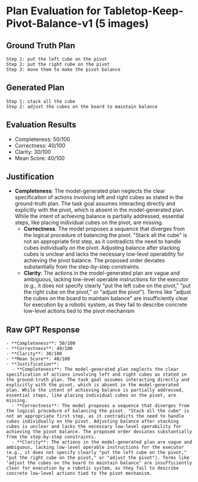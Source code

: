 # Plan Evaluation for Tabletop-Keep-Pivot-Balance-v1 (5 images)

## Ground Truth Plan
```
Step 1: put the left cube on the pivot
Step 2: put the right cube on the pivot
Step 3: move them to make the pivot balance
```

## Generated Plan
```
Step 1: stack all the cube
Step 2: adjust the cubes on the board to maintain balance
```

## Evaluation Results
- Completeness: 50/100
- Correctness: 40/100
- Clarity: 30/100
- Mean Score: 40/100

## Justification
- **Completeness**: The model-generated plan neglects the clear specification of actions involving left and right cubes as stated in the ground-truth plan. The task goal assumes interacting directly and explicitly with the pivot, which is absent in the model-generated plan. While the intent of achieving balance is partially addressed, essential steps, like placing individual cubes on the pivot, are missing.  
  - **Correctness**: The model proposes a sequence that diverges from the logical procedure of balancing the pivot. "Stack all the cube" is not an appropriate first step, as it contradicts the need to handle cubes individually on the pivot. Adjusting balance after stacking cubes is unclear and lacks the necessary low-level operability for achieving the pivot balance. The proposed order deviates substantially from the step-by-step constraints.  
  - **Clarity**: The actions in the model-generated plan are vague and ambiguous, lacking low-level operable instructions for the executor (e.g., it does not specify clearly "put the left cube on the pivot," "put the right cube on the pivot," or "adjust the pivot"). Terms like "adjust the cubes on the board to maintain balance" are insufficiently clear for execution by a robotic system, as they fail to describe concrete low-level actions tied to the pivot mechanism

## Raw GPT Response
```
- **Completeness**: 50/100  
- **Correctness**: 40/100  
- **Clarity**: 30/100  
- **Mean Score**: 40/100  
- **Justification**:  
  - **Completeness**: The model-generated plan neglects the clear specification of actions involving left and right cubes as stated in the ground-truth plan. The task goal assumes interacting directly and explicitly with the pivot, which is absent in the model-generated plan. While the intent of achieving balance is partially addressed, essential steps, like placing individual cubes on the pivot, are missing.  
  - **Correctness**: The model proposes a sequence that diverges from the logical procedure of balancing the pivot. "Stack all the cube" is not an appropriate first step, as it contradicts the need to handle cubes individually on the pivot. Adjusting balance after stacking cubes is unclear and lacks the necessary low-level operability for achieving the pivot balance. The proposed order deviates substantially from the step-by-step constraints.  
  - **Clarity**: The actions in the model-generated plan are vague and ambiguous, lacking low-level operable instructions for the executor (e.g., it does not specify clearly "put the left cube on the pivot," "put the right cube on the pivot," or "adjust the pivot"). Terms like "adjust the cubes on the board to maintain balance" are insufficiently clear for execution by a robotic system, as they fail to describe concrete low-level actions tied to the pivot mechanism.
```
